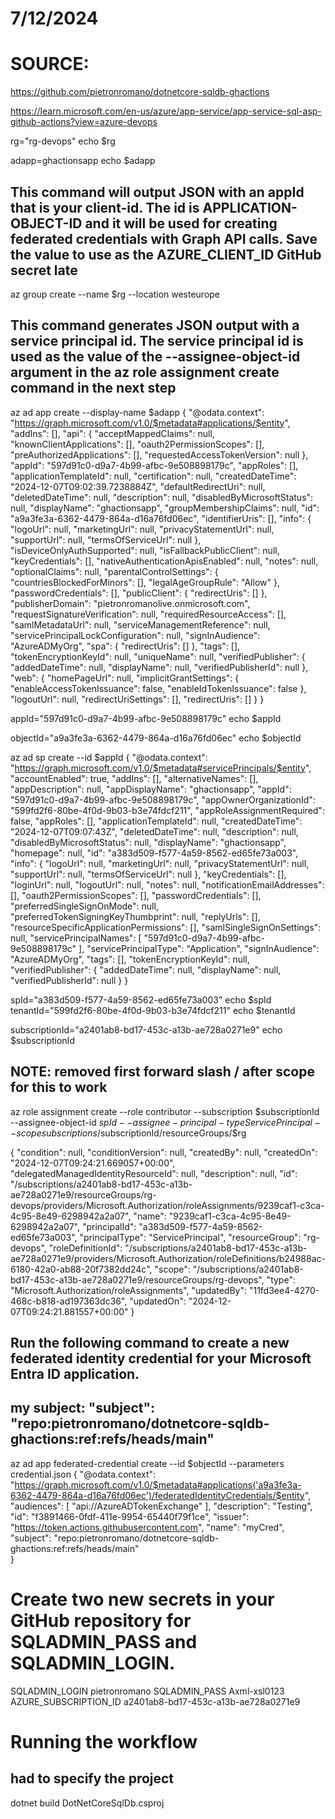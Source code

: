 # 7/12/2024
# SOURCE: 
https://github.com/pietronromano/dotnetcore-sqldb-ghactions

https://learn.microsoft.com/en-us/azure/app-service/app-service-sql-asp-github-actions?view=azure-devops


rg="rg-devops"
echo $rg

adapp=ghactionsapp
echo $adapp

## This command will output JSON with an appId that is your client-id. The id is APPLICATION-OBJECT-ID and it will be used for creating federated credentials with Graph API calls. Save the value to use as the AZURE_CLIENT_ID GitHub secret late
az group create --name $rg --location westeurope

## This command generates JSON output with a service principal id. The service principal id is used as the value of the --assignee-object-id argument in the az role assignment create command in the next step
az ad app create --display-name $adapp
{
  "@odata.context": "https://graph.microsoft.com/v1.0/$metadata#applications/$entity",
  "addIns": [],
  "api": {
    "acceptMappedClaims": null,
    "knownClientApplications": [],
    "oauth2PermissionScopes": [],
    "preAuthorizedApplications": [],
    "requestedAccessTokenVersion": null
  },
  "appId": "597d91c0-d9a7-4b99-afbc-9e508898179c",
  "appRoles": [],
  "applicationTemplateId": null,
  "certification": null,
  "createdDateTime": "2024-12-07T09:02:39.7238884Z",
  "defaultRedirectUri": null,
  "deletedDateTime": null,
  "description": null,
  "disabledByMicrosoftStatus": null,
  "displayName": "ghactionsapp",
  "groupMembershipClaims": null,
  "id": "a9a3fe3a-6362-4479-864a-d16a76fd06ec",
  "identifierUris": [],
  "info": {
    "logoUrl": null,
    "marketingUrl": null,
    "privacyStatementUrl": null,
    "supportUrl": null,
    "termsOfServiceUrl": null
  },
  "isDeviceOnlyAuthSupported": null,
  "isFallbackPublicClient": null,
  "keyCredentials": [],
  "nativeAuthenticationApisEnabled": null,
  "notes": null,
  "optionalClaims": null,
  "parentalControlSettings": {
    "countriesBlockedForMinors": [],
    "legalAgeGroupRule": "Allow"
  },
  "passwordCredentials": [],
  "publicClient": {
    "redirectUris": []
  },
  "publisherDomain": "pietronromanolive.onmicrosoft.com",
  "requestSignatureVerification": null,
  "requiredResourceAccess": [],
  "samlMetadataUrl": null,
  "serviceManagementReference": null,
  "servicePrincipalLockConfiguration": null,
  "signInAudience": "AzureADMyOrg",
  "spa": {
    "redirectUris": []
  },
  "tags": [],
  "tokenEncryptionKeyId": null,
  "uniqueName": null,
  "verifiedPublisher": {
    "addedDateTime": null,
    "displayName": null,
    "verifiedPublisherId": null
  },
  "web": {
    "homePageUrl": null,
    "implicitGrantSettings": {
      "enableAccessTokenIssuance": false,
      "enableIdTokenIssuance": false
    },
    "logoutUrl": null,
    "redirectUriSettings": [],
    "redirectUris": []
  }
}


appId="597d91c0-d9a7-4b99-afbc-9e508898179c"
echo $appId

objectId="a9a3fe3a-6362-4479-864a-d16a76fd06ec"
echo $objectId

az ad sp create --id $appId
{
  "@odata.context": "https://graph.microsoft.com/v1.0/$metadata#servicePrincipals/$entity",
  "accountEnabled": true,
  "addIns": [],
  "alternativeNames": [],
  "appDescription": null,
  "appDisplayName": "ghactionsapp",
  "appId": "597d91c0-d9a7-4b99-afbc-9e508898179c",
  "appOwnerOrganizationId": "599fd2f6-80be-4f0d-9b03-b3e74fdcf211",
  "appRoleAssignmentRequired": false,
  "appRoles": [],
  "applicationTemplateId": null,
  "createdDateTime": "2024-12-07T09:07:43Z",
  "deletedDateTime": null,
  "description": null,
  "disabledByMicrosoftStatus": null,
  "displayName": "ghactionsapp",
  "homepage": null,
  "id": "a383d509-f577-4a59-8562-ed65fe73a003",
  "info": {
    "logoUrl": null,
    "marketingUrl": null,
    "privacyStatementUrl": null,
    "supportUrl": null,
    "termsOfServiceUrl": null
  },
  "keyCredentials": [],
  "loginUrl": null,
  "logoutUrl": null,
  "notes": null,
  "notificationEmailAddresses": [],
  "oauth2PermissionScopes": [],
  "passwordCredentials": [],
  "preferredSingleSignOnMode": null,
  "preferredTokenSigningKeyThumbprint": null,
  "replyUrls": [],
  "resourceSpecificApplicationPermissions": [],
  "samlSingleSignOnSettings": null,
  "servicePrincipalNames": [
    "597d91c0-d9a7-4b99-afbc-9e508898179c"
  ],
  "servicePrincipalType": "Application",
  "signInAudience": "AzureADMyOrg",
  "tags": [],
  "tokenEncryptionKeyId": null,
  "verifiedPublisher": {
    "addedDateTime": null,
    "displayName": null,
    "verifiedPublisherId": null
  }
}

spId="a383d509-f577-4a59-8562-ed65fe73a003"
echo $spId
tenantId="599fd2f6-80be-4f0d-9b03-b3e74fdcf211"
echo $tenantId

subscriptionId="a2401ab8-bd17-453c-a13b-ae728a0271e9"
echo $subscriptionId

## NOTE: removed first forward slash / after scope for this to work
az role assignment create --role contributor --subscription $subscriptionId --assignee-object-id  $spId --assignee-principal-type ServicePrincipal --scope subscriptions/$subscriptionId/resourceGroups/$rg

{
  "condition": null,
  "conditionVersion": null,
  "createdBy": null,
  "createdOn": "2024-12-07T09:24:21.669057+00:00",
  "delegatedManagedIdentityResourceId": null,
  "description": null,
  "id": "/subscriptions/a2401ab8-bd17-453c-a13b-ae728a0271e9/resourceGroups/rg-devops/providers/Microsoft.Authorization/roleAssignments/9239caf1-c3ca-4c95-8e49-6298942a2a07",
  "name": "9239caf1-c3ca-4c95-8e49-6298942a2a07",
  "principalId": "a383d509-f577-4a59-8562-ed65fe73a003",
  "principalType": "ServicePrincipal",
  "resourceGroup": "rg-devops",
  "roleDefinitionId": "/subscriptions/a2401ab8-bd17-453c-a13b-ae728a0271e9/providers/Microsoft.Authorization/roleDefinitions/b24988ac-6180-42a0-ab88-20f7382dd24c",
  "scope": "/subscriptions/a2401ab8-bd17-453c-a13b-ae728a0271e9/resourceGroups/rg-devops",
  "type": "Microsoft.Authorization/roleAssignments",
  "updatedBy": "11fd3ee4-4270-468c-b818-ad197363dc36",
  "updatedOn": "2024-12-07T09:24:21.881557+00:00"
}

## Run the following command to create a new federated identity credential for your Microsoft Entra ID application.
## my subject:  "subject": "repo:pietronromano/dotnetcore-sqldb-ghactions:ref:refs/heads/main"
az ad app federated-credential create --id $objectId --parameters credential.json
{
  "@odata.context": "https://graph.microsoft.com/v1.0/$metadata#applications('a9a3fe3a-6362-4479-864a-d16a76fd06ec')/federatedIdentityCredentials/$entity",
  "audiences": [
    "api://AzureADTokenExchange"
  ],
  "description": "Testing",
  "id": "f3891466-0fdf-411e-9954-65440f79f1ce",
  "issuer": "https://token.actions.githubusercontent.com",
  "name": "myCred",
  "subject": "repo:pietronromano/dotnetcore-sqldb-ghactions:ref:refs/heads/main"      
}


# Create two new secrets in your GitHub repository for SQLADMIN_PASS and SQLADMIN_LOGIN.
SQLADMIN_LOGIN pietronromano
SQLADMIN_PASS Axml-xsl0123
AZURE_SUBSCRIPTION_ID a2401ab8-bd17-453c-a13b-ae728a0271e9


# Running the workflow
## had to specify the project
dotnet build DotNetCoreSqlDb.csproj